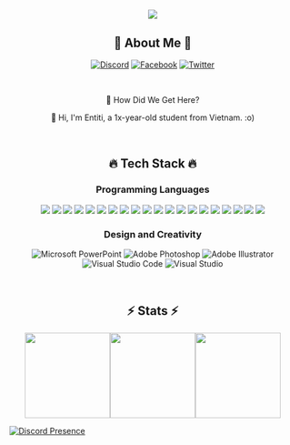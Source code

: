 <div align="center">
  <h1>
    <img src="https://readme-typing-svg.herokuapp.com/?lines=ELAINA,+IS+DA+BEST;HOW+DID+WE+GET+HERE?;T1+MU+NAVY+GG!&center=true&size=30">
  </h1>
  <h2> 💫 About Me 💫 </h2>


[![Discord](https://img.shields.io/badge/Discord-%237289DA.svg?logo=discord&logoColor=white)](http://wamvn.net/discord) 
[![Facebook](https://img.shields.io/badge/Facebook-%231877F2.svg?logo=Facebook&logoColor=white)](https://www.facebook.com/thnguyenan2motmot/) 
[![Twitter](https://img.shields.io/badge/Twitter-%231DA1F2.svg?logo=Twitter&logoColor=white)](https://twitter.com/AnThiNguyn3) 

</div>

<br />

<div align="center">
  <p> 👋 How Did We Get Here? <p>
  <p> 🔬 Hi, I'm Entiti, a 1x-year-old student from Vietnam. :o) </p>
</div>

<br />

<div align="center">
  <h2> 🔥 Tech Stack 🔥 </h2>

  <h3> Programming Languages </h3>
  
<img src="https://img.shields.io/badge/javascript-%23323330.svg?style=for-the-badge&logo=javascript&logoColor=%23F7DF1E"/> 
<img src="https://img.shields.io/badge/css3-%231572B6.svg?style=for-the-badge&logo=css3&logoColor=white"/> 
<img src="https://img.shields.io/badge/html5-%23E34F26.svg?style=for-the-badge&logo=html5&logoColor=white"/> 
<img src="https://img.shields.io/badge/c++%20-%2300599C.svg?&style=for-the-badge&logo=c%2B%2B&ogoColor=white"/> 
<img src="https://img.shields.io/badge/python%20-%2314354C.svg?&style=for-the-badge&logo=python&logoColor=white"/> 
<img src="https://img.shields.io/badge/lua-%232C2D72.svg?&style=for-the-badge&logo=lua&logoColor=white"/>
<img src="https://img.shields.io/badge/-Arduino-00979D?style=for-the-badge&logo=Arduino&logoColor=white"/>
<img src="https://img.shields.io/badge/node.js%20-%2343853D.svg?&style=for-the-badge&logo=node.js&logoColor=white"/>
<img src="https://img.shields.io/badge/c%23-%23239120.svg?style=for-the-badge&logo=c-sharp&logoColor=white"/>
<img src="https://img.shields.io/badge/java-%23ED8B00.svg?style=for-the-badge&logo=java&logoColor=white"/>
<img src="https://img.shields.io/badge/Rust-black?style=for-the-badge&logo=rust"/>
<img src="https://img.shields.io/badge/typescript-%23007ACC.svg?style=for-the-badge&logo=typescript&logoColor=white"/>
<img src="https://img.shields.io/badge/IntelliJIDEA-000000.svg?style=for-the-badge&logo=intellij-idea&logoColor=white"/>
<img src="https://img.shields.io/badge/git-%23F05033.svg?style=for-the-badge&logo=git&logoColor=white"/>
<img src="https://img.shields.io/badge/MongoDB-%234ea94b.svg?style=for-the-badge&logo=mongodb&logoColor=white"/>
<img src="https://img.shields.io/badge/markdown-%23000000.svg?style=for-the-badge&logo=markdown&logoColor=white"/>
<img src="https://img.shields.io/badge/Next-black?style=for-the-badge&logo=next.js&logoColor=white"/>
<img src="https://img.shields.io/badge/react-%2320232a.svg?style=for-the-badge&logo=react&logoColor=%2361DAFB"/>
<img src="https://img.shields.io/badge/tailwindcss-%2338B2AC.svg?style=for-the-badge&logo=tailwind-css&logoColor=white"/>
<img src="https://img.shields.io/badge/mysql-%2300f.svg?style=for-the-badge&logo=mysql&logoColor=white"/>


  <h3> Design and Creativity </h3>

![Microsoft PowerPoint](https://img.shields.io/badge/Microsoft_PowerPoint-D04423?style=for-the-badge&logo=microsoft-powerpoint&logoColor=white)
![Adobe Photoshop](https://img.shields.io/badge/adobe_photoshop-%2331A8FF.svg?style=for-the-badge&logo=adobe%20photoshop&logoColor=white)
![Adobe Illustrator](https://img.shields.io/badge/adobe%20illustrator-%23FF9A00.svg?style=for-the-badge&logo=adobe%20illustrator&logoColor=white)
![Visual Studio Code](https://img.shields.io/badge/Visual%20Studio%20Code-0078d7.svg?style=for-the-badge&logo=visual-studio-code&logoColor=white)
![Visual Studio](https://img.shields.io/badge/Visual%20Studio-5C2D91.svg?style=for-the-badge&logo=visual-studio&logoColor=white)
  
</div>

<br />

<div align="center">
  <h2 > ⚡ Stats ⚡ </h2>
  <div style="display: flex; justify-content: center;">
    <img height="150px" src="https://streak-stats.demolab.com/?user=tnan2011&theme=tokyonight&border=61dafb&hide_border=true" />
    <img height="150px" src="https://github-readme-stats.vercel.app/api/top-langs/?username=tnan2011&hide=c%23,powershell,Mathematica,Ruby,Objective-C,Objective-C%2b%2b,Cuda&title_color=70A5FD&text_color=38BDAE&icon_color=61dafb&bg_color=1A1B27&langs_count=8&layout=compact&border_color=61dafb&hide_border=true&size_weight=0.5&count_weight=0.5" />
    <img height="150px" src="https://github-readme-stats.vercel.app/api?username=tnan2011&show_icons=true&theme=tokyonight&border_color=61dafb&hide_border=true" />
  </div>
</div>

[![Discord Presence](https://lanyard.cnrad.dev/api/896245307778687026)](https://discord.com/users/896245307778687026)

<!--
---
![](https://github-profile-trophy.vercel.app/?username=tnan2011&theme=radical&no-frame=false&no-bg=true&margin-w=4)
-->
